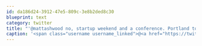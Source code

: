 ```yaml
---
id: da186d24-3912-47e5-809c-3e8b2ded8c30
blueprint: text
category: twitter
title: "'@mattashwood no, startup weekend and a conference. Portland too. Where you off to next week?"
caption: '<span class="username username_linked">@<a href="https://twitter.com/mattashwood" title="Matt Ashwood">mattashwood</a></span> no, startup weekend and a conference. Portland too. Where you off to next week?'
---
```

